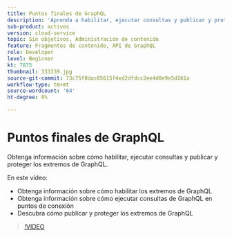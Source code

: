 ```yaml
---
title: Puntos finales de GraphQL
description: 'Aprenda a habilitar, ejecutar consultas y publicar y proteger los extremos de GraphQL. '
sub-product: activos
version: cloud-service
topic: Sin objetivos, Administración de contenido
feature: Fragmentos de contenido, API de GraphQL
role: Developer
level: Beginner
kt: 7875
thumbnail: 333339.jpg
source-git-commit: 73c75f8dac85615f4ed2dfdcc2ee4d0e9e5d161a
workflow-type: tm+mt
source-wordcount: '64'
ht-degree: 0%

---
```



# Puntos finales de GraphQL

Obtenga información sobre cómo habilitar, ejecutar consultas y publicar y proteger los extremos de GraphQL.

En este vídeo:

+ Obtenga información sobre cómo habilitar los extremos de GraphQL
+ Obtenga información sobre cómo ejecutar consultas de GraphQL en puntos de conexión
+ Descubra cómo publicar y proteger los extremos de GraphQL

>[!VIDEO](https://video.tv.adobe.com/v/333339/?quality=12&learn=on)
